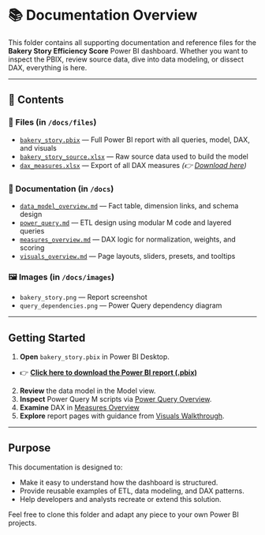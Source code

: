 # 📚 Documentation Overview

This folder contains all supporting documentation and reference files for the **Bakery Story Efficiency Score** Power BI dashboard. Whether you want to inspect the PBIX, review source data, dive into data modeling, or dissect DAX, everything is here.

---

## 📂 Contents

### 🔧 Files (in `/docs/files`)
- [`bakery_story.pbix`](./files/bakery_story.pbix) — Full Power BI report with all queries, model, DAX, and visuals  
- [`bakery_story_source.xlsx`](./files/bakery_story_source.xlsx) — Raw source data used to build the model  
- [`dax_measures.xlsx`](./files/dax_measures.xlsx) — Export of all DAX measures *(👉 [Download here](https://raw.githubusercontent.com/Nicholas-BI/bakery-efficiency-score/main/docs/files/dax_measures.xlsx))*

### 📝 Documentation (in `/docs`)
- [`data_model_overview.md`](./data_model_overview.md) — Fact table, dimension links, and schema design  
- [`power_query.md`](./power_query.md) — ETL design using modular M code and layered queries  
- [`measures_overview.md`](./measures_overview.md) — DAX logic for normalization, weights, and scoring  
- [`visuals_overview.md`](./visuals_overview.md) — Page layouts, sliders, presets, and tooltips  

### 🖼️ Images (in `/docs/images`)
- `bakery_story.png` — Report screenshot  
- `query_dependencies.png` — Power Query dependency diagram  

---

## Getting Started

1. **Open** `bakery_story.pbix` in Power BI Desktop.  
  - 👉 **[Click here to download the Power BI report (.pbix)](https://raw.githubusercontent.com/Nicholas-BI/bakery-efficiency-score/main/docs/files/bakery_story.pbix)**  
2. **Review** the data model in the Model view.  
3. **Inspect** Power Query M scripts via [Power Query Overview](./power_query.md).  
4. **Examine** DAX in [Measures Overview](./measures_overview.md)
5. **Explore** report pages with guidance from [Visuals Walkthrough](./visuals_description.md).

---

## Purpose

This documentation is designed to:

- Make it easy to understand how the dashboard is structured.  
- Provide reusable examples of ETL, data modeling, and DAX patterns.  
- Help developers and analysts recreate or extend this solution.

Feel free to clone this folder and adapt any piece to your own Power BI projects.  
